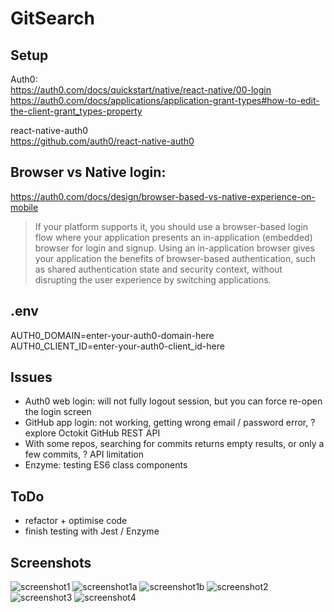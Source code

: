 # GitSearch

## Setup

Auth0:  
https://auth0.com/docs/quickstart/native/react-native/00-login  
https://auth0.com/docs/applications/application-grant-types#how-to-edit-the-client-grant_types-property

react-native-auth0  
https://github.com/auth0/react-native-auth0

## Browser vs Native login:

https://auth0.com/docs/design/browser-based-vs-native-experience-on-mobile

> If your platform supports it, you should use a browser-based login flow where your application presents an in-application (embedded) browser for login and signup. Using an in-application browser gives your application the benefits of browser-based authentication, such as shared authentication state and security context, without disrupting the user experience by switching applications.

## .env

AUTH0_DOMAIN=enter-your-auth0-domain-here  
AUTH0_CLIENT_ID=enter-your-auth0-client_id-here

## Issues

- Auth0 web login: will not fully logout session, but you can force re-open the login screen
- GitHub app login: not working, getting wrong email / password error, ? explore Octokit GitHub REST API
- With some repos, searching for commits returns empty results, or only a few commits, ? API limitation
- Enzyme: testing ES6 class components

## ToDo

- refactor + optimise code
- finish testing with Jest / Enzyme

## Screenshots

![screenshot1](https://user-images.githubusercontent.com/14052885/48672142-285b0980-eb86-11e8-9a4c-f6e2db9a4100.png)
![screenshot1a](https://user-images.githubusercontent.com/14052885/48672143-285b0980-eb86-11e8-8680-d698da78f702.png)
![screenshot1b](https://user-images.githubusercontent.com/14052885/48672144-28f3a000-eb86-11e8-9b9f-91421b30729a.png)
![screenshot2](https://user-images.githubusercontent.com/14052885/48672145-28f3a000-eb86-11e8-895f-bde3c11d0c0e.png)
![screenshot3](https://user-images.githubusercontent.com/14052885/48752082-ae3c9900-ecdb-11e8-9907-6f66d875704b.png)
![screenshot4](https://user-images.githubusercontent.com/14052885/48752083-aed52f80-ecdb-11e8-878c-acf1670ee386.png)
